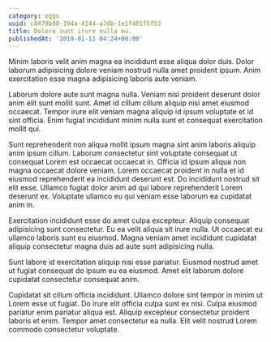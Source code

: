```yaml
---
category: eggs
uuid: c8479b98-194a-4144-a7db-1e1f401f5f53
title: Dolore sunt irure nulla eu.
publishedAt: '2019-01-11 04:24+00:00'
---
```


Minim laboris velit anim magna ea incididunt esse aliqua dolor duis. Dolor laborum adipisicing dolore veniam nostrud nulla amet proident ipsum. Anim exercitation esse magna adipisicing laboris aute veniam.

Laborum dolore aute sunt magna nulla. Veniam nisi proident deserunt dolor anim elit sunt mollit sunt. Amet id cillum cillum aliquip nisi amet eiusmod occaecat. Tempor irure elit veniam magna aliquip id ipsum voluptate et id sint officia. Enim fugiat incididunt minim nulla sunt et consequat exercitation mollit qui.

Sunt reprehenderit non aliqua mollit ipsum magna sint anim laboris aliquip anim ipsum cillum. Laborum consectetur sint voluptate consequat ut consequat Lorem est occaecat occaecat in. Officia id ipsum aliqua non magna occaecat dolore veniam. Lorem occaecat proident in nulla et id eiusmod reprehenderit ea incididunt deserunt est. Do incididunt nostrud sit elit esse. Ullamco fugiat dolor anim ad qui labore reprehenderit Lorem deserunt ex. Voluptate ullamco eu qui veniam esse laborum ea cupidatat anim in.

Exercitation incididunt esse do amet culpa excepteur. Aliquip consequat adipisicing sunt consectetur. Eu ea velit aliqua sit irure nulla. Ut occaecat eu ullamco laboris sunt eu eiusmod. Magna veniam amet incididunt cupidatat aliquip consectetur magna duis ad aute sunt adipisicing nulla.

Sunt labore id exercitation aliquip nisi esse pariatur. Eiusmod nostrud amet ut fugiat consequat do ipsum eu ea eiusmod. Amet elit laborum dolore cupidatat consectetur consequat anim.

Cupidatat sit cillum officia incididunt. Ullamco dolore sint tempor in minim ut Lorem esse ut fugiat. Do irure elit officia culpa sunt ex nisi. Culpa eiusmod pariatur enim pariatur aliqua est. Aliquip excepteur consectetur proident laboris et enim. Tempor amet consectetur ea nulla. Elit velit nostrud Lorem commodo consectetur voluptate.